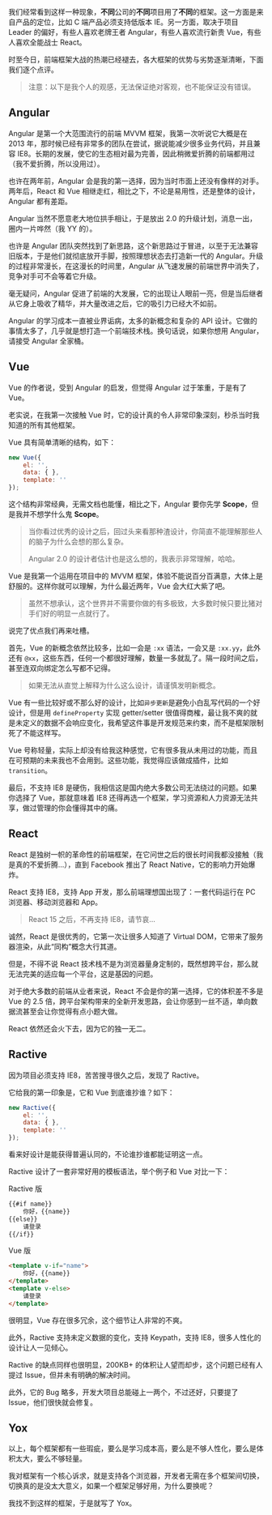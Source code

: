 我们经常看到这样一种现象，**不同**公司的**不同**项目用了**不同**的框架。这一方面是来自产品的定位，比如 C 端产品必须支持低版本 IE。另一方面，取决于项目 Leader 的偏好，有些人喜欢老牌王者 Angular，有些人喜欢流行新贵 Vue，有些人喜欢全能战士 React。

时至今日，前端框架大战的热潮已经褪去，各大框架的优势与劣势逐渐清晰，下面我们逐个点评。

> 注意：以下是我个人的观感，无法保证绝对客观，也不能保证没有错误。

## Angular

Angular 是第一个大范围流行的前端 MVVM 框架，我第一次听说它大概是在 2013 年，那时候已经有非常多的团队在尝试，据说能减少很多业务代码，并且兼容 IE8。长期的发展，使它的生态相对最为完善，因此稍微爱折腾的前端都用过（我不爱折腾，所以没用过）。

也许在两年前，Angular 会是我的第一选择，因为当时市面上还没有像样的对手。两年后，React 和 Vue 相继走红，相比之下，不论是易用性，还是整体的设计，Angular 都有差距。

Angular 当然不愿意老大地位拱手相让，于是放出 2.0 的升级计划，消息一出，圈内一片哗然（我 YY 的）。

也许是 Angular 团队突然找到了新思路，这个新思路过于冒进，以至于无法兼容旧版本，于是他们就彻底放开手脚，按照理想状态去打造新一代的 Angular。升级的过程非常漫长，在这漫长的时间里，Angular 从飞速发展的前端世界中消失了，竞争对手可不会等着它升级。

毫无疑问，Angular 促进了前端的大发展，它的出现让人眼前一亮，但是当后继者从它身上吸收了精华，并大量改进之后，它的吸引力已经大不如前。

Angular 的学习成本一直被业界诟病，太多的新概念和复杂的 API 设计。它做的事情太多了，几乎就是想打造一个前端技术栈。换句话说，如果你想用 Angular，请接受 Angular 全家桶。

## Vue

Vue 的作者说，受到 Angular 的启发，但觉得 Angular 过于笨重，于是有了 Vue。

老实说，在我第一次接触 Vue 时，它的设计真的令人非常印象深刻，秒杀当时我知道的所有其他框架。

Vue 具有简单清晰的结构，如下：

```javascript
new Vue({
    el: '',
    data: { },
    template: ''
});
```

这个结构非常经典，无需文档也能懂，相比之下，Angular 要你先学 **Scope**，但是我并不想学什么鬼 **Scope**。

> 当你看过优秀的设计之后，回过头来看那种渣设计，你简直不能理解那些人的脑子为什么会想的那么复杂。
> 
> Angular 2.0 的设计者估计也是这么想的，我表示非常理解，哈哈。

Vue 是我第一个运用在项目中的 MVVM 框架，体验不能说百分百满意，大体上是舒服的。这样你就可以理解，为什么最近两年，Vue 会大红大紫了吧。

> 虽然不想承认，这个世界并不需要你做的有多极致，大多数时候只要比猪对手们好的明显一点就行了。

说完了优点我们再来吐槽。

首先，Vue 的新概念依然比较多，比如一会是 `:xx` 语法，一会又是 `:xx.yy`，此外还有 `@xx`，这些东西，任何一个都很好理解，数量一多就乱了。隔一段时间之后，甚至连双向绑定怎么写都不记得。

> 如果无法从直觉上解释为什么这么设计，请谨慎发明新概念。

Vue 有一些比较好或不那么好的设计，比如`异步更新`是避免小白乱写代码的一个好设计，但是用 `defineProperty` 实现 getter\/setter 很值得商榷，最让我不爽的就是未定义的数据不会响应变化，我希望这件事是开发规范来约束，而不是框架限制死了不能这样写。

Vue 号称轻量，实际上却没有给我这种感觉，它有很多我从未用过的功能，而且在可预期的未来我也不会用到。这些功能，我觉得应该做成插件，比如 `transition`。

最后，不支持 IE8 是硬伤，我相信这是国内绝大多数公司无法绕过的问题。如果你选择了 Vue，那就意味着 IE8 还得再选一个框架，学习资源和人力资源无法共享，做过管理的你会懂得其中的痛。

## React

React 是独树一帜的革命性的前端框架，在它问世之后的很长时间我都没接触（我是真的不爱折腾...），直到 Facebook 推出了 React Native，它的影响力开始爆炸。

React 支持 IE8，支持 App 开发，那么前端理想国出现了：一套代码运行在 PC 浏览器、移动浏览器和 App。

> React 15 之后，不再支持 IE8，请节哀...

诚然，React 是很优秀的，它第一次让很多人知道了 Virtual DOM，它带来了服务器渲染，从此“同构”概念大行其道。

但是，不得不说 React 技术栈不是为浏览器量身定制的，既然想跨平台，那么就无法完美的适应每一个平台，这是基因的问题。

对于绝大多数的前端从业者来说，React 不会是你的第一选择，它的体积差不多是 Vue 的 2.5 倍，跨平台架构带来的全新开发思路，会让你感到一丝不适，单向数据流甚至会让你觉得有点小题大做。

React 依然还会火下去，因为它的独一无二。

## Ractive

因为项目必须支持 IE8，苦苦搜寻很久之后，发现了 Ractive。

它给我的第一印象是，它和 Vue 到底谁抄谁？如下：

```javascript
new Ractive({
    el: '',
    data: { },
    template: ''
});
```

看来好设计是能获得普遍认同的，不论谁抄谁都能证明这一点。

Ractive 设计了一套非常好用的模板语法，举个例子和 Vue 对比一下：

Ractive 版

```html
{{#if name}}
    你好，{{name}}
{{else}}
    请登录
{{/if}}
```

Vue 版

```html
<template v-if="name">
    你好，{{name}}
</template>
<template v-else>
    请登录
</template>
```

很明显，Vue 存在很多冗余，这个细节让人非常的不爽。

此外，Ractive 支持未定义数据的变化，支持 Keypath，支持 IE8，很多人性化的设计让人一见倾心。

Ractive 的缺点同样也很明显，200KB+ 的体积让人望而却步，这个问题已经有人提过 Issue，但并未有明确的解决时间。

此外，它的 Bug 略多，开发大项目总能碰上一两个，不过还好，只要提了 Issue，他们很快就会修复。

## Yox

以上，每个框架都有一些瑕疵，要么是学习成本高，要么是不够人性化，要么是体积太大，要么不够轻量。

我对框架有一个核心诉求，就是支持各个浏览器，开发者无需在多个框架间切换，切换真的是没太大意义，如果一个框架足够好用，为什么要换呢？

我找不到这样的框架，于是就写了 Yox。

